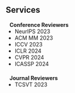 ## Services

<h4 style="margin:0 10px 0;">Conference Reviewers</h4>

<ul style="margin:0 0 20px;">
<li>NeurIPS 2023</li>
<li>ACM MM 2023</li>
<li>ICCV 2023</li>
<li>ICLR 2024</li>
<li>CVPR 2024</li>
<li>ICASSP 2024</li>
</ul>

<h4 style="margin:0 10px 0;">Journal Reviewers</h4>

<ul style="margin:0 0 20px;">
<li>TCSVT 2023</li>
</ul>
